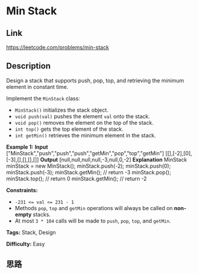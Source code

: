 # Min Stack

## Link

https://leetcode.com/problems/min-stack


## Description

Design a stack that supports push, pop, top, and retrieving the minimum
element in constant time.

Implement the `MinStack` class:

  * `MinStack()` initializes the stack object.
  * `void push(val)` pushes the element `val` onto the stack.
  * `void pop()` removes the element on the top of the stack.
  * `int top()` gets the top element of the stack.
  * `int getMin()` retrieves the minimum element in the stack.



**Example 1:**
            **Input**    ["MinStack","push","push","push","getMin","pop","top","getMin"]    [[],[-2],[0],[-3],[],[],[],[]]        **Output**    [null,null,null,null,-3,null,0,-2]        **Explanation**    MinStack minStack = new MinStack();    minStack.push(-2);    minStack.push(0);    minStack.push(-3);    minStack.getMin(); // return -3    minStack.pop();    minStack.top();    // return 0    minStack.getMin(); // return -2    



**Constraints:**

  * `-231 <= val <= 231 - 1`
  * Methods `pop`, `top` and `getMin` operations will always be called on **non-empty** stacks.
  * At most `3 * 104` calls will be made to `push`, `pop`, `top`, and `getMin`.


**Tags:** Stack, Design

**Difficulty:** Easy

## 思路

[title]: https://leetcode.com/problems/min-stack
